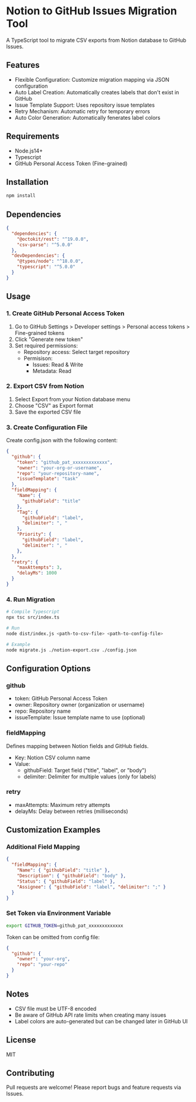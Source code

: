 # Notion to GitHub Issues Migration Tool

A TypeScript tool to migrate CSV exports from Notion database to GitHub Issues.

## Features
- Flexible Configuration: Customize migration mapping via JSON configuration
- Auto Label Creation: Automatically creates labels that don't exist in GitHub
- Issue Template Support: Uses repository issue templates
- Retry Mechanism: Automatic retry for temporary errors
- Auto Color Generation: Automatically fenerates label colors

## Requirements
- Node.js14+
- Typescript
- GitHub Personal Access Token (Fine-grained)

## Installation

```sh
npm install
```

## Dependencies

```json
{
  "dependencies": {
    "@octokit/rest": "^19.0.0",
    "csv-parse": "^5.0.0"
  },
  "devDependencies": {
    "@types/node": "^18.0.0",
    "typescript": "^5.0.0"
  }
}
```

## Usage

### 1. Create GitHub Personal Access Token
1. Go to GitHub Settings > Developer settings > Personal access tokens > Fine-grained tokens
2. Click "Generate new token"
3. Set required permissions:
   - Repository access: Select target repository
   - Permisison:
     - Issues: Read & Write
     - Metadata: Read

### 2. Export CSV from Notion
1. Select Export from your Notion database menu
2. Choose "CSV" as Export format
3. Save the exported CSV file

### 3. Create Configuration File
Create config.json with the following content:

```json
{
  "github": {
    "token": "github_pat_xxxxxxxxxxxxx",
    "owner": "your-org-or-username",
    "repo": "your-repository-name",
    "issueTemplate": "task"
  },
  "fieldMapping": {
    "Name": {
      "githubField": "title"
    },
    "Tag": {
      "githubField": "label",
      "delimiter": ", "
    },
    "Priority": {
      "githubField": "label",
      "delimiter": ", "
    },
  },
  "retry": {
    "maxAttempts": 3,
    "delayMs": 1000
  }
}
```

### 4. Run Migration
```sh
# Compile Typescript
npx tsc src/index.ts

# Run
node dist/index.js <path-to-csv-file> <path-to-config-file>

# Example
node migrate.js ./notion-export.csv ./config.json
```

## Configuration Options

### github
- token: GitHub Personal Access Token
- owner: Repository owner (organization or username)
- repo: Repository name
- issueTemplate: Issue template name to use (optional)

### fieldMapping
Defines mapping between Notion fields and GitHub fields.

- Key: Notion CSV column name
- Value:
  - githubField: Target field ("title", "label", or "body")
  - delimiter: Delimiter for multiple values (only for labels)

### retry
- maxAttempts: Maximum retry attempts
- delayMs: Delay between retries (milliseconds)

## Customization Examples
### Additional Field Mapping
```json
{
  "fieldMapping": {
    "Name": { "githubField": "title" },
    "Description": { "githubField": "body" },
    "Status": { "githubField": "label" },
    "Assignee": { "githubField": "label", "delimiter": ";" }
  }
}
```

### Set Token via Environment Variable
```sh
export GITHUB_TOKEN=github_pat_xxxxxxxxxxxxx
```

Token can be omitted from config file:
```json
{
  "github": {
    "owner": "your-org",
    "repo": "your-repo"
  }
}
```

## Notes
- CSV file must be UTF-8 encoded
- Be aware of GitHub API rate limits when creating many issues
- Label colors are auto-generated but can be changed later in GitHub UI

## License
MIT

## Contributing
Pull requests are welcome! Please report bugs and feature requests via Issues.
